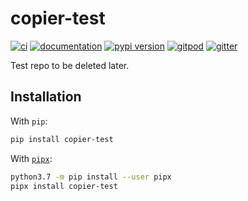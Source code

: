 # copier-test

[![ci](https://github.com/oedokumaci/copier-test/workflows/ci/badge.svg)](https://github.com/oedokumaci/copier-test/actions?query=workflow%3Aci)
[![documentation](https://img.shields.io/badge/docs-mkdocs%20material-blue.svg?style=flat)](https://oedokumaci.github.io/copier-test/)
[![pypi version](https://img.shields.io/pypi/v/copier-test.svg)](https://pypi.org/project/copier-test/)
[![gitpod](https://img.shields.io/badge/gitpod-workspace-blue.svg?style=flat)](https://gitpod.io/#https://github.com/oedokumaci/copier-test)
[![gitter](https://badges.gitter.im/join%20chat.svg)](https://gitter.im/copier-test/community)

Test repo to be deleted later.

## Installation

With `pip`:
```bash
pip install copier-test
```

With [`pipx`](https://github.com/pipxproject/pipx):
```bash
python3.7 -m pip install --user pipx
pipx install copier-test
```
